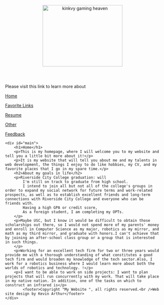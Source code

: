 <!DOCTYPE html>
<html lang="en">

<head>
    <meta charset="utf-8">
    <title>Kevin Arthur Final Project Home</title>
    <link href="layout.css" type="text/css" rel="stylesheet">
    <link href="mystyles.css" type="text/css" rel="stylesheet">
 
</head>

<body>
    <header>
        <img src="kinkvygamingheaven.png" width="260"height="200" alt="kinkvy gaming heaven"/>
    </header>
    <nav>
        <p>Please visit this link to learn more about</p>
        <p><a href="index.html">Home</a></p>
        <p><a href="favlinks.html">Favorite Links</a></p>
        <p> <a href="resume.html">Resume </a></p>
        <p><a href="other.html">Other</a></p>
        <p><a href="feedback.html">Feedback</a></p>
    </nav>

    <div id="main">
        <h1>Home</h1>
        <p>This is my homepage, where I will welcome you to my website and tell you a little bit more about it!</p>
        <p>It is my website that will tell you about me and my talents in web development, the things I enjoy to do like hobbies, my CV, and my favorite places that I go in my spare time.</p>
        <h2>About my goals in life</h2>
        <p>Riverside City College graduation: will
            I'm still on track to graduate from high school.
            I intend to join all but not all of the college's groups in order to expand my social network for future terms and work-related prospects, as well as to establish excellent friends and long-term connections with Riverside City College and everyone who can be friends with.
            Having a high GPA or credit score,
            As a foreign student, I am completing my OPTs.
        </p>
        <p>Maybe USC, but I know it would be difficult to obtain those scholarships out there, so I would not spend more of my parents' money and enroll in Computer Science as my major, robotics as my mirror, and math as my third mirror, and graduate with honors.I can't achieve that by joining an after-school class group or a group that is interested in such things.
        </p>
        <p>Working for an excellent tech firm for two or three years would provide me with a thorough understanding of what constitutes a good tech firm and would broaden my knowledge of the tech sector.Also, I work for a robotics business where I would learn more about both the worlds of robotics and technology. !</p>
        <p>I want to be able to work on side projects: I want to plan projects that will run concurrently with my work. That will take place in my native nation. In addition, one of the tasks on which to construct an infrared is</p>
            <footer>Copyright "My Website ", all rights reserved.<br />Web site design by Kevin Arthur</footer>
    </div>
</body>

</html>
